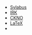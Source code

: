 - [Sylabus](https://sylabus.upwr.edu.pl/pl/6/2/4/5/41)
- [IRK](https://irk.upwr.edu.pl/pl/profile/)
- [CKNO](https://www.ckno.upwr.edu.pl/c21l)
- [LaTeX](https://www.overleaf.com/learn)
- 